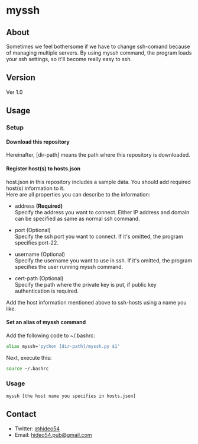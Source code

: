 # myssh

## About

Sometimes we feel bothersome if we have to change ssh-comand because of managing multiple servers.
By using myssh command, the program loads your ssh settings, so it'll become really easy to ssh.

## Version

Ver 1.0

## Usage

### Setup

#### Download this repository

Hereinafter, [dir-path] means the path where this repository is downloaded.

#### Register host(s) to hosts.json

host.json in this repository includes a sample data.
You should add required host(s) information to it.  
Here are all properties you can describe to the information:

* address **(Required)**  
Specify the address you want to connect. Either IP address and domain can be specified as same as normal ssh command.

* port (Optional)  
Specify the ssh port you want to connect. If it's omitted, the program specifies port-22.

* username (Optional)  
Specify the username you want to use in ssh. If it's omitted, the program specifies the user running myssh command.

* cert-path (Optional)  
Specify the path where the private key is put, if public key authentication is required.

Add the host information mentioned above to ssh-hosts using a name you like.

#### Set an alias of myssh command

Add the following code to ~/.bashrc:
```bash
alias myssh='python [dir-path]/myssh.py $1'
```
Next, execute this:
```bash
source ~/.bashrc
```

### Usage

```
myssh [the host name you specifies in hosts.json]
```

## Contact

* Twitter: [@hideo54](https://twitter.com/hideo54)
* Email: hideo54.pub@gmail.com
